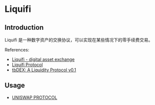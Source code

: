 # Liquifi

## Introduction

Liquifi 是一种数字资产的交换协议，可以实现在某些情况下的零手续费交易。

References: 
- [Liquifi - digital asset exchange](https://liquifi.org/)
- [Liquifi Protocol](https://liquifi.org/pdf/whitepaper-liquifi.pdf)
- [tbDEX: A Liquidity Protocol v0.1](https://github.com/TBDev-54566975/white-paper/blob/main/whitepaper.pdf)

## Usage

- [UNISWAP PROTOCOL](https://uniswap.org/)
